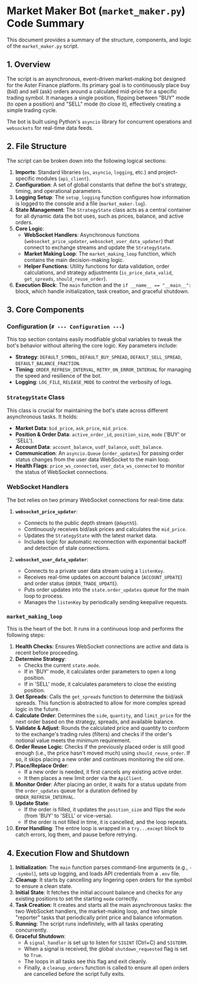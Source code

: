 # Market Maker Bot (`market_maker.py`) Code Summary

This document provides a summary of the structure, components, and logic of the `market_maker.py` script.

## 1. Overview

The script is an asynchronous, event-driven market-making bot designed for the Aster Finance platform. Its primary goal is to continuously place buy (bid) and sell (ask) orders around a calculated mid-price for a specific trading symbol. It manages a single position, flipping between "BUY" mode (to open a position) and "SELL" mode (to close it), effectively creating a simple trading cycle.

The bot is built using Python's `asyncio` library for concurrent operations and `websockets` for real-time data feeds.

## 2. File Structure

The script can be broken down into the following logical sections:

1.  **Imports**: Standard libraries (`os`, `asyncio`, `logging`, etc.) and project-specific modules (`api_client`).
2.  **Configuration**: A set of global constants that define the bot's strategy, timing, and operational parameters.
3.  **Logging Setup**: The `setup_logging` function configures how information is logged to the console and a file (`market_maker.log`).
4.  **State Management**: The `StrategyState` class acts as a central container for all dynamic data the bot uses, such as prices, balance, and active orders.
5.  **Core Logic**:
    *   **WebSocket Handlers**: Asynchronous functions (`websocket_price_updater`, `websocket_user_data_updater`) that connect to exchange streams and update the `StrategyState`.
    *   **Market Making Loop**: The `market_making_loop` function, which contains the main decision-making logic.
    *   **Helper Functions**: Utility functions for data validation, order calculations, and strategy adjustments (`is_price_data_valid`, `get_spreads`, `should_reuse_order`).
6.  **Execution Block**: The `main` function and the `if __name__ == "__main__":` block, which handle initialization, task creation, and graceful shutdown.

## 3. Core Components

### Configuration (`# --- Configuration ---`)

This top section contains easily modifiable global variables to tweak the bot's behavior without altering the core logic. Key parameters include:
- **Strategy**: `DEFAULT_SYMBOL`, `DEFAULT_BUY_SPREAD`, `DEFAULT_SELL_SPREAD`, `DEFAULT_BALANCE_FRACTION`.
- **Timing**: `ORDER_REFRESH_INTERVAL`, `RETRY_ON_ERROR_INTERVAL` for managing the speed and resilience of the bot.
- **Logging**: `LOG_FILE`, `RELEASE_MODE` to control the verbosity of logs.

### `StrategyState` Class

This class is crucial for maintaining the bot's state across different asynchronous tasks. It holds:
- **Market Data**: `bid_price`, `ask_price`, `mid_price`.
- **Position & Order Data**: `active_order_id`, `position_size`, `mode` ('BUY' or 'SELL').
- **Account Data**: `account_balance`, `usdf_balance`, `usdt_balance`.
- **Communication**: An `asyncio.Queue` (`order_updates`) for passing order status changes from the user data WebSocket to the main loop.
- **Health Flags**: `price_ws_connected`, `user_data_ws_connected` to monitor the status of WebSocket connections.

### WebSocket Handlers

The bot relies on two primary WebSocket connections for real-time data:

1.  **`websocket_price_updater`**:
    *   Connects to the public depth stream (`@depth5`).
    *   Continuously receives bid/ask prices and calculates the `mid_price`.
    *   Updates the `StrategyState` with the latest market data.
    *   Includes logic for automatic reconnection with exponential backoff and detection of stale connections.

2.  **`websocket_user_data_updater`**:
    *   Connects to a private user data stream using a `listenKey`.
    *   Receives real-time updates on account balance (`ACCOUNT_UPDATE`) and order status (`ORDER_TRADE_UPDATE`).
    *   Puts order updates into the `state.order_updates` queue for the main loop to process.
    *   Manages the `listenKey` by periodically sending keepalive requests.

### `market_making_loop`

This is the heart of the bot. It runs in a continuous loop and performs the following steps:
1.  **Health Checks**: Ensures WebSocket connections are active and data is recent before proceeding.
2.  **Determine Strategy**:
    *   Checks the current `state.mode`.
    *   If in 'BUY' mode, it calculates order parameters to open a long position.
    *   If in 'SELL' mode, it calculates parameters to close the existing position.
3.  **Get Spreads**: Calls the `get_spreads` function to determine the bid/ask spreads. This function is abstracted to allow for more complex spread logic in the future.
4.  **Calculate Order**: Determines the `side`, `quantity`, and `limit_price` for the next order based on the strategy, spreads, and available balance.
5.  **Validate & Adjust**: Rounds the calculated price and quantity to conform to the exchange's trading rules (filters) and checks if the order's notional value meets the minimum requirement.
6.  **Order Reuse Logic**: Checks if the previously placed order is still good enough (i.e., the price hasn't moved much) using `should_reuse_order`. If so, it skips placing a new order and continues monitoring the old one.
7.  **Place/Replace Order**:
    *   If a new order is needed, it first cancels any existing active order.
    *   It then places a new limit order via the `ApiClient`.
8.  **Monitor Order**: After placing an order, it waits for a status update from the `order_updates` queue for a duration defined by `ORDER_REFRESH_INTERVAL`.
9.  **Update State**:
    *   If the order is filled, it updates the `position_size` and flips the `mode` (from 'BUY' to 'SELL' or vice-versa).
    *   If the order is not filled in time, it is cancelled, and the loop repeats.
10. **Error Handling**: The entire loop is wrapped in a `try...except` block to catch errors, log them, and pause before retrying.

## 4. Execution Flow and Shutdown

1.  **Initialization**: The `main` function parses command-line arguments (e.g., `--symbol`), sets up logging, and loads API credentials from a `.env` file.
2.  **Cleanup**: It starts by cancelling any lingering open orders for the symbol to ensure a clean state.
3.  **Initial State**: It fetches the initial account balance and checks for any existing positions to set the starting `mode` correctly.
4.  **Task Creation**: It creates and starts all the main asynchronous tasks: the two WebSocket handlers, the market-making loop, and two simple "reporter" tasks that periodically print price and balance information.
5.  **Running**: The script runs indefinitely, with all tasks operating concurrently.
6.  **Graceful Shutdown**:
    *   A `signal_handler` is set up to listen for `SIGINT` (Ctrl+C) and `SIGTERM`.
    *   When a signal is received, the global `shutdown_requested` flag is set to `True`.
    *   The loops in all tasks see this flag and exit cleanly.
    *   Finally, a `cleanup_orders` function is called to ensure all open orders are cancelled before the script fully exits.
